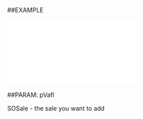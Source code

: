 
##EXAMPLE



![](..\..\Examples\vbs\SOActivityLinks.AddSale.vbs.txt)


##PARAM: pVafl

SOSale - the sale you want to add

